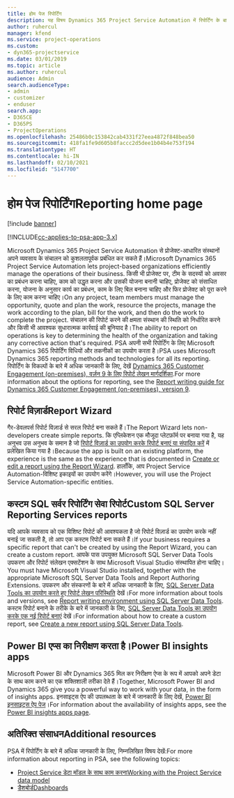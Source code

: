 ```yaml
---
title: होम पेज रिपोर्टिंग
description: यह विषय Dynamics 365 Project Service Automation में रिपोर्टिंग के बारे में जानकारी प्रदान करता है।
author: ruhercul
manager: kfend
ms.service: project-operations
ms.custom:
- dyn365-projectservice
ms.date: 03/01/2019
ms.topic: article
ms.author: ruhercul
audience: Admin
search.audienceType:
- admin
- customizer
- enduser
search.app:
- D365CE
- D365PS
- ProjectOperations
ms.openlocfilehash: 25486b0c153842cab4331f27eea4872f848bea50
ms.sourcegitcommit: 418fa1fe9d605b8faccc2d5dee1b04b4e753f194
ms.translationtype: HT
ms.contentlocale: hi-IN
ms.lasthandoff: 02/10/2021
ms.locfileid: "5147700"
---
```

# <a name="reporting-home-page"></a><span data-ttu-id="a6492-103">होम पेज रिपोर्टिंग</span><span class="sxs-lookup"><span data-stu-id="a6492-103">Reporting home page</span></span>

[!include [banner](../includes/psa-now-project-operations.md)]

[!INCLUDE[cc-applies-to-psa-app-3.x](../includes/cc-applies-to-psa-app-3x.md)]

<span data-ttu-id="a6492-104">Microsoft Dynamics 365 Project Service Automation से प्रोजेक्ट-आधारित संस्थानों अपने व्यवसाय के संचालन को कुशलतापूर्वक प्रबंधित कर सकते हैं।</span><span class="sxs-lookup"><span data-stu-id="a6492-104">Microsoft Dynamics 365 Project Service Automation lets project-based organizations efficiently manage the operations of their business.</span></span> <span data-ttu-id="a6492-105">किसी भी प्रोजेक्ट पर, टीम के सदस्यों को अवसर का प्रबंधन करना चाहिए, काम को उद्धृत करना और उसकी योजना बनानी चाहिए, प्रोजेक्ट को संसाधित करना, योजना के अनुसार कार्य का प्रबंधन, काम के लिए बिल बनाना चाहिए और फिर प्रोजेक्ट को पूरा करने के लिए काम करना चाहिए।</span><span class="sxs-lookup"><span data-stu-id="a6492-105">On any project, team members must manage the opportunity, quote and plan the work, resource the projects, manage the work according to the plan, bill for the work, and then do the work to complete the project.</span></span> <span data-ttu-id="a6492-106">संचालन की रिपोर्ट करने की क्षमता संस्थान की स्थिति को निर्धारित करने और किसी भी आवश्यक सुधारात्मक कार्रवाई की बुनियाद है।</span><span class="sxs-lookup"><span data-stu-id="a6492-106">The ability to report on operations is key to determining the health of the organization and taking any corrective action that's required.</span></span> <span data-ttu-id="a6492-107">PSA अपनी सभी रिपोर्टिंग के लिए Microsoft Dynamics 365 रिपोर्टिंग विधियों और तकनीकों का उपयोग करता है।</span><span class="sxs-lookup"><span data-stu-id="a6492-107">PSA uses Microsoft Dynamics 365 reporting methods and technologies for all its reporting.</span></span> <span data-ttu-id="a6492-108">रिपोर्टिंग के विकल्पों के बारे में अधिक जानकारी के लिए, देखें [Dynamics 365 Customer Engagement (on-premises), वर्ज़न 9 के लिए रिपोर्ट लेखन मार्गदर्शिका](https://docs.microsoft.com/dynamics365/customerengagement/on-premises/analytics/reporting-analytics-with-dynamics-365).</span><span class="sxs-lookup"><span data-stu-id="a6492-108">For more information about the options for reporting, see the [Report writing guide for Dynamics 365 Customer Engagement (on-premises), version 9](https://docs.microsoft.com/dynamics365/customerengagement/on-premises/analytics/reporting-analytics-with-dynamics-365).</span></span>

## <a name="report-wizard"></a><span data-ttu-id="a6492-109">रिपोर्ट विज़ार्ड</span><span class="sxs-lookup"><span data-stu-id="a6492-109">Report Wizard</span></span>

<span data-ttu-id="a6492-110">गैर-डेवलपर्स रिपोर्ट विज़ार्ड से सरल रिपोर्ट बना सकते हैं।</span><span class="sxs-lookup"><span data-stu-id="a6492-110">The Report Wizard lets non-developers create simple reports.</span></span> <span data-ttu-id="a6492-111">कि एप्लिकेशन एक मौजूदा प्लेटफ़ॉर्म पर बनाया गया है, यह अनुभव उस अनुभव के समान है जो [रिपोर्ट विज़ार्ड का उपयोग करके रिपोर्ट बनाएं या संपादित करें](https://docs.microsoft.com/dynamics365/customerengagement/on-premises/basics/create-edit-copy-report-wizard) में प्रलेखित किया गया है।</span><span class="sxs-lookup"><span data-stu-id="a6492-111">Because the app is built on an existing platform, the experience is the same as the experience that is documented in [Create or edit a report using the Report Wizard](https://docs.microsoft.com/dynamics365/customerengagement/on-premises/basics/create-edit-copy-report-wizard).</span></span> <span data-ttu-id="a6492-112">हालाँकि, आप Project Service Automation-विशिष्ट इकाइयों का उपयोग करेंगे।</span><span class="sxs-lookup"><span data-stu-id="a6492-112">However, you will use the Project Service Automation-specific entities.</span></span>

## <a name="custom-sql-server-reporting-services-reports"></a><span data-ttu-id="a6492-113">कस्टम SQL सर्वर रिपोर्टिंग सेवा रिपोर्ट</span><span class="sxs-lookup"><span data-stu-id="a6492-113">Custom SQL Server Reporting Services reports</span></span>

<span data-ttu-id="a6492-114">यदि आपके व्यवसाय को एक विशिष्ट रिपोर्ट की आवश्यकता है जो रिपोर्ट विज़ार्ड का उपयोग करके नहीं बनाई जा सकती है, तो आप एक कस्टम रिपोर्ट बना सकते हैं।</span><span class="sxs-lookup"><span data-stu-id="a6492-114">If your business requires a specific report that can't be created by using the Report Wizard, you can create a custom report.</span></span> <span data-ttu-id="a6492-115">आपके पास उपयुक्त Microsoft SQL Server Data Tools उपकरण और रिपोर्ट संलेखन एक्सटेंशन के साथ Microsoft Visual Studio संस्थापित होना चाहिए।</span><span class="sxs-lookup"><span data-stu-id="a6492-115">You must have Microsoft Visual Studio installed, together with the appropriate Microsoft SQL Server Data Tools and Report Authoring Extensions.</span></span> <span data-ttu-id="a6492-116">उपकरण और संस्करणों के बारे में अधिक जानकारी के लिए, [SQL Server Data Tools का उपयोग करते हुए रिपोर्ट लेखन परिस्थिति](https://docs.microsoft.com/dynamics365/customerengagement/on-premises/analytics/report-writing-environment-using-sql-server-data-tools) देखें।</span><span class="sxs-lookup"><span data-stu-id="a6492-116">For more information about tools and versions, see [Report writing environment using SQL Server Data Tools](https://docs.microsoft.com/dynamics365/customerengagement/on-premises/analytics/report-writing-environment-using-sql-server-data-tools).</span></span> <span data-ttu-id="a6492-117">कस्टम रिपोर्ट बनाने के तरीके के बारे में जानकारी के लिए, [SQL Server Data Tools का उपयोग करके एक नई रिपोर्ट बनाएं](https://docs.microsoft.com/dynamics365/customerengagement/on-premises/analytics/create-a-new-report-using-sql-server-data-tools) देखें।</span><span class="sxs-lookup"><span data-stu-id="a6492-117">For information about how to create a custom report, see [Create a new report using SQL Server Data Tools](https://docs.microsoft.com/dynamics365/customerengagement/on-premises/analytics/create-a-new-report-using-sql-server-data-tools).</span></span>

## <a name="power-bi-insights-apps"></a><span data-ttu-id="a6492-118">Power BI एप्स का निरीक्षण करता है।</span><span class="sxs-lookup"><span data-stu-id="a6492-118">Power BI insights apps</span></span>

<span data-ttu-id="a6492-119">Microsoft Power BI और Dynamics 365 मिल कर निरीक्षण ऐप्स के रूप में आपको अपने डेटा के साथ काम करने का एक शक्तिशाली तरीका देते हैं।</span><span class="sxs-lookup"><span data-stu-id="a6492-119">Together, Microsoft Power BI and Dynamics 365 give you a powerful way to work with your data, in the form of insights apps.</span></span> <span data-ttu-id="a6492-120">इनसाइट्स ऐप की उपलब्धता के बारे में जानकारी के लिए देखें, [Power BI इनसाइट्स ऐप पेज](https://powerbi.microsoft.com/power-bi-insights-apps/)।</span><span class="sxs-lookup"><span data-stu-id="a6492-120">For information about the availability of insights apps, see the [Power BI insights apps page](https://powerbi.microsoft.com/power-bi-insights-apps/).</span></span>


## <a name="additional-resources"></a><span data-ttu-id="a6492-121">अतिरिक्त संसाधन</span><span class="sxs-lookup"><span data-stu-id="a6492-121">Additional resources</span></span>
<span data-ttu-id="a6492-122">PSA में रिपोर्टिंग के बारे में अधिक जानकारी के लिए, निम्नलिखित विषय देखें:</span><span class="sxs-lookup"><span data-stu-id="a6492-122">For more information about reporting in PSA, see the following topics:</span></span>

- [<span data-ttu-id="a6492-123">Project Service डेटा मॉडल के साथ काम करना</span><span class="sxs-lookup"><span data-stu-id="a6492-123">Working with the Project Service data model</span></span>](reports-working-project-service-data-model.md)
- [<span data-ttu-id="a6492-124">डैशबोर्ड</span><span class="sxs-lookup"><span data-stu-id="a6492-124">Dashboards</span></span>](reports-dashboards.md)


